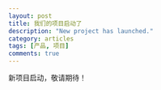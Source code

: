 ```yaml
---
layout: post
title: 我们的项目启动了
description: "New project has launched."
category: articles
tags: [产品, 项目]
comments: true  
---
```


新项目启动，敬请期待！
